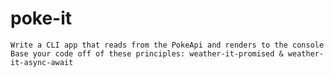 # poke-it

    Write a CLI app that reads from the PokeApi and renders to the console
    Base your code off of these principles: weather-it-promised & weather-it-async-await
